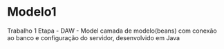 # Modelo1
Trabalho 1 Etapa - DAW - Model camada de modelo(beans) com conexão ao banco e configuração do servidor, desenvolvido em Java
